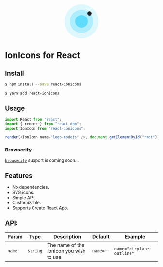 <p align="center">
  <svg width="8em" height="8em" viewBox="0 0 32 32" fill="#61dbfb">
    <circle opacity="0.2" cx="16" cy="16" r="16"></circle>
    <circle opacity="0.4" cx="16" cy="16" r="11"></circle>
    <circle opacity="1" cx="16" cy="16" r="6"></circle>
    <circle fill="#20232a" cx="23.5" cy="8.5" r="2"></circle>
  </svg>
</p>

# IonIcons for React

## Install

```sh
$ npm install --save react-ionicons
```

```sh
$ yarn add react-ionicons
```

## Usage

```js
import React from "react";
import { render } from "react-dom";
import IonIcon from "react-ionicons";

render(<IonIcon name="logo-nodejs" />, document.getElementById("root"));
```

### Browserify

[`browserify`](https://npmjs.com/packages/browserify) support is coming soon...

## Features

- No dependencies.
- SVG icons.
- Simple API.
- Customizable.
- Supports Create React App.

## API:

| Param  | Type     | Description                             | Default   | Example                   |
| ------ | -------- | --------------------------------------- | --------- | ------------------------- |
| `name` | `String` | The name of the IonIcon you wish to use | `name=""` | `name="airplane-outline"` |
